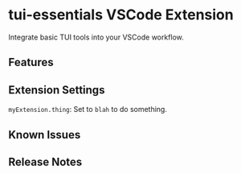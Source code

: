 # tui-essentials VSCode Extension

Integrate basic TUI tools into your VSCode workflow.

## Features


## Extension Settings

 `myExtension.thing`: Set to `blah` to do something.

## Known Issues


## Release Notes

